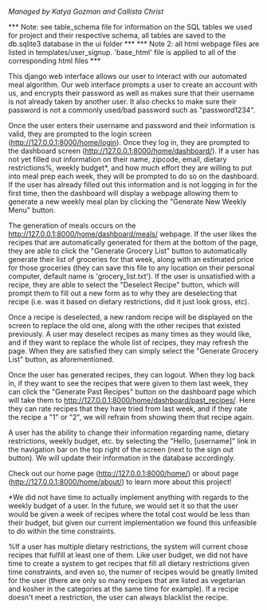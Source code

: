 *Managed by Katya Gozman and Callista Christ*

*** Note: see table_schema file for information on the SQL tables we used for project and their respective schema, all tables are saved to the db.sqlite3 database in the ui folder ***
*** Note 2: all html webpage files are listed in templates/user_signup. 'base_html' file is applied to all of the corresponding html files ***

This django web interface allows our user to interact with our automated meal algorithm. Our web interface prompts a user to create an account with us, and encrypts their password as well as makes sure that their username is not already taken by another user. It also checks to make sure their password is not a commonly used/bad password such as  "password1234".

Once the user enters their username and password and their information is valid, they are prompted to the login screen (http://127.0.0.1:8000/home/login). Once they log in, they are prompted to the dashboard screen (http://127.0.0.1:8000/home/dashboard/). If a user has not yet filled out information on their name, zipcode, email, dietary restrictions%, weekly budget*, and how much effort they are willing to put into meal prep each week, they will be prompted to do so on the dashboard. If the user has already filled out this information and is not logging in for the first time, then the dashboard will display a webpage allowing them to generate a new weekly meal plan by clicking the "Generate New Weekly Menu" button.

The generation of meals occurs on the http://127.0.0.1:8000/home/dashboard/meals/ webpage. If the user likes the recipes that are automatically generated for them at the bottom of the page, they are able to click the "Generate Grocery List" button to automatically generate their list of groceries for that week, along with an estimated price for those groceries (they can save this file to any location on their personal computer, default name is 'grocery_list.txt'). If the user is unsatisfied with a recipe, they are able to select the "Deselect Recipe" button, which will prompt them to fill out a new form as to why they are deselecting that recipe (i.e. was it based on dietary restrictions, did it just look gross, etc).

Once a recipe is deselected, a new random recipe will be displayed on the screen to replace the old one, along with the other recipes that existed previously. A user may deselect recipes as many times as they would like, and if they want to replace the whole list of recipes, they may refresh the page. When they are satisfied they can simply select the "Generate Grocery List" button, as aforementioned.

Once the user has generated recipes, they can logout. When they log back in, if they want to see the recipes that were given to them last week, they can click the "Generate Past Recipes" button on the dashboard page which will take them to http://127.0.0.1:8000/home/dashboard/past_recipes/. Here they can rate recipes that they have tried from last week, and if they rate the recipe a "1" or "2", we will refrain from showing them that recipe again.

A user has the ability to change their information regarding name, dietary restrictions, weekly budget, etc. by selecting the "Hello, [username]" link in the navigation bar on the top right of the screen (next to the sign out button).
We will update their information in the database accordingly.

Check out our home page (http://127.0.0.1:8000/home/) or about page (http://127.0.0.1:8000/home/about/) to learn more about this project!

*We did not have time to actually implement anything with regards to the weekly budget of a user. In the future, we would set it so that the user would be given a week of recipes where the total cost would be less than their budget, but given our current implementation we found this unfeasible to do within the time constraints.

%If a user has multiple dietary restrictions, the system will current chose recipes that fulfill at least one of them. Like user budget, we did not have time to create a system to get recipes that fill all dietary restrictions given time constraints, and even so, the numer of recipes would be greatly limited for the user (there are only so many recipes that are listed as vegetarian and kosher in the categories at the same time for example). If a recipe doesn't meet a restriction, the user can always blacklist the recipe.
